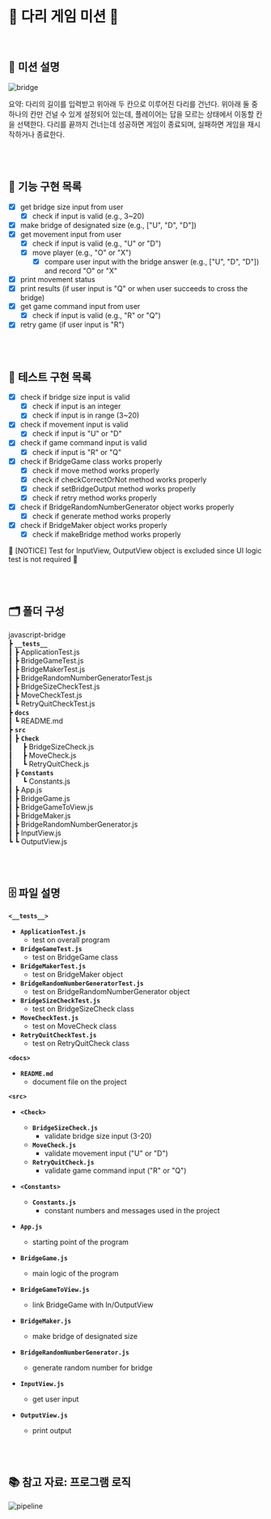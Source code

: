 # **🌁 다리 게임 미션 🌉**

<br/>

## **🏁 미션 설명**
![bridge](https://images.fineartamerica.com/images-medium-large-5/crescent-city-connection-twin-bridges-evgeny-vasenev.jpg)

요약: 다리의 길이를 입력받고 위아래 두 칸으로 이루어진 다리를 건넌다. 위아래 둘 중 하나의 칸만 건널 수 있게 설정되어 있는데, 플레이어는 답을 모르는 상태에서 이동할 칸을 선택한다. 다리를 끝까지 건너는데 성공하면 게임이 종료되며, 실패하면 게임을 재시작하거나 종료한다.

<br/>
<br/>

## **📝 기능 구현 목록** ##
- [x] get bridge size input from user
    - [x] check if input is valid (e.g., 3~20)
- [x] make bridge of designated size (e.g., ["U", "D", "D"])
- [x] get movement input from user
    - [x] check if input is valid (e.g., "U" or "D")
    - [x] move player (e.g., "O" or "X")
        - [x] compare user input with the bridge answer (e.g., ["U", "D", "D"]) and record "O" or "X"
- [x] print movement status
- [x] print results (if user input is "Q" or when user succeeds to cross the bridge)
- [x] get game command input from user
    - [x] check if input is valid (e.g., "R" or "Q")
- [x] retry game (if user input is "R")

<br/>
<br/>

## **🧪 테스트 구현 목록** ##
- [x] check if bridge size input is valid
    - [x] check if input is an integer
    - [x] check if input is in range (3~20)
- [x] check if movement input is valid
    - [x] check if input is "U" or "D"
- [x] check if game command input is valid
    - [x] check if input is "R" or "Q"
- [x] check if BridgeGame class works properly
    - [x] check if move method works properly
    - [x] check if checkCorrectOrNot method works properly
    - [x] check if setBridgeOutput method works properly
    - [x] check if retry method works properly
- [x] check if BridgeRandomNumberGenerator object works properly
    - [x] check if generate method works properly
- [x] check if BridgeMaker object works properly
    - [x] check if makeBridge method works properly

🚨 [NOTICE] Test for InputView, OutputView object is excluded since UI logic test is not required 🚨 
    
<br/>
<br/>

## **🗂️ 폴더 구성**
javascript-bridge  
┣ **`__tests__`**  
┃ ┣ ApplicationTest.js    
┃ ┣ BridgeGameTest.js   
┃ ┣ BridgeMakerTest.js  
┃ ┣ BridgeRandomNumberGeneratorTest.js  
┃ ┣ BridgeSizeCheckTest.js  
┃ ┣ MoveCheckTest.js   
┃ ┗ RetryQuitCheckTest.js  
┣ **`docs`**    
┃ ┗ README.md  
┣ **`src`**  
┃ ┣ **`Check`**  
┃ &nbsp;&nbsp;&nbsp;&nbsp;┣ BridgeSizeCheck.js  
┃ &nbsp;&nbsp;&nbsp;&nbsp;┣ MoveCheck.js  
┃ &nbsp;&nbsp;&nbsp;&nbsp;┗ RetryQuitCheck.js  
┃ ┣ **`Constants`**   
┃ &nbsp;&nbsp;&nbsp;&nbsp;┗ Constants.js  
┃ ┣ App.js  
┃ ┣ BridgeGame.js  
┃ ┣ BridgeGameToView.js  
┃ ┣ BridgeMaker.js  
┃ ┣ BridgeRandomNumberGenerator.js  
┃ ┣ InputView.js  
┗ ┗ OutputView.js
    
<br/>
<br/>

## **🗄️ 파일 설명**
**`<__tests__>`**  
- **`ApplicationTest.js`**  
    - test on overall program
- **`BridgeGameTest.js`**  
    - test on BridgeGame class
- **`BridgeMakerTest.js`**  
    - test on BridgeMaker object
- **`BridgeRandomNumberGeneratorTest.js`**  
    - test on BridgeRandomNumberGenerator object
- **`BridgeSizeCheckTest.js`**  
    - test on BridgeSizeCheck class
- **`MoveCheckTest.js`**  
    - test on MoveCheck class
- **`RetryQuitCheckTest.js`**  
    - test on RetryQuitCheck class  

**`<docs>`**
- **`README.md`**  
    - document file on the project

**`<src>`**
- **`<Check>`**
    - **`BridgeSizeCheck.js`**  
        - validate bridge size input (3-20)
    - **`MoveCheck.js`**  
        - validate movement input ("U" or "D")
    - **`RetryQuitCheck.js`**  
        - validate game command input ("R" or "Q")

- **`<Constants>`**
    - **`Constants.js`**  
        - constant numbers and messages used in the project
- **`App.js`**  
    - starting point of the program
- **`BridgeGame.js`**  
    - main logic of the program
- **`BridgeGameToView.js`**  
    - link BridgeGame with In/OutputView
- **`BridgeMaker.js`**  
    - make bridge of designated size
- **`BridgeRandomNumberGenerator.js`**  
    - generate random number for bridge
- **`InputView.js`**  
    - get user input
- **`OutputView.js`**  
    - print output

<br/>
<br/>

## **📚 참고 자료: 프로그램 로직**
![pipeline](../bridge_pipeline.jpeg)
